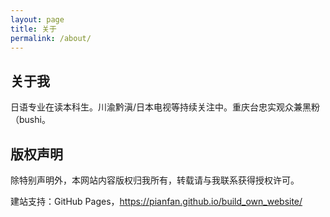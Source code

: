 ```yaml
---
layout: page
title: 关于
permalink: /about/
---
```


## 关于我

日语专业在读本科生。川渝黔滇/日本电视等持续关注中。重庆台忠实观众兼黑粉（bushi。

## 版权声明

除特别声明外，本网站内容版权归我所有，转载请与我联系获得授权许可。

建站支持：GitHub Pages，https://pianfan.github.io/build_own_website/
